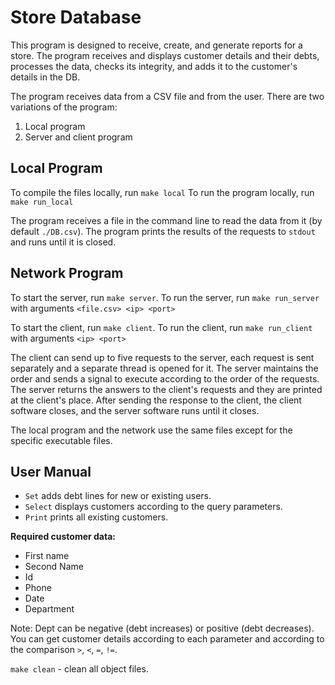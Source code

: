 # Store Database 

This program is designed to receive, create, and generate reports for a store. The program receives and displays customer details and their debts, processes the data, checks its integrity, and adds it to the customer's details in the DB. 

The program receives data from a CSV file and from the user. There are two variations of the program:

1. Local program
2. Server and client program

## Local Program 
To compile the files locally, run `make local` 
To run the program locally, run `make run_local` 

The program receives a file in the command line to read the data from it (by default `./DB.csv`).
The program prints the results of the requests to `stdout` and runs until it is closed. 

## Network Program
To start the server, run `make server`. 
To run the server, run `make run_server` with arguments `<file.csv> <ip> <port>` 

To start the client, run `make client`. 
To run the client, run `make run_client` with arguments `<ip> <port>` 

The client can send up to five requests to the server, each request is sent separately and a separate thread is opened for it.
The server maintains the order and sends a signal to execute according to the order of the requests.
The server returns the answers to the client's requests and they are printed at the client's place.
After sending the response to the client, the client software closes, and the server software runs until it closes. 

The local program and the network use the same files except for the specific executable files.

## User Manual
- `Set` adds debt lines for new or existing users.
- `Select` displays customers according to the query parameters.
- `Print` prints all existing customers.

**Required customer data:**
- First name
- Second Name
- Id
- Phone
- Date
- Department

Note: Dept can be negative (debt increases) or positive (debt decreases).
You can get customer details according to each parameter and according to the comparison `>`, `<`, `=`, `!=`.

`make clean` - clean all object files.